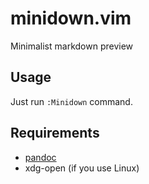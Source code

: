 # minidown.vim

Minimalist markdown preview

## Usage

Just run `:Minidown` command.

## Requirements

+ [pandoc](https://github.com/jgm/pandoc)
+ xdg-open (if you use Linux)
